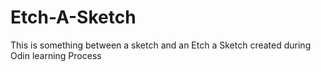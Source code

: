 # Etch-A-Sketch
This is something between a sketch and  an Etch a  Sketch created during Odin learning Process
